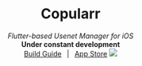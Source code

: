 <h1 align=center>Copularr</h1>
<p align=center>
    <i>Flutter-based Usenet Manager for iOS</i>
    <br>
    <b>Under constant development</b>
    <br>
    <span>
        <a href="https://github.com/JagandeepBrar/Copularr/wiki/Build-Guide" target="_blank" rel="noopener noreferrer">Build Guide</a>
        &ensp;|&ensp;
        <a href="https://apps.apple.com/us/app/copularr/id1496797802" target="_blank" rel="noopener noreferrer">App Store</a>
    </span>
    <img src=https://i.imgur.com/yPhYyLY.png>
</p>
